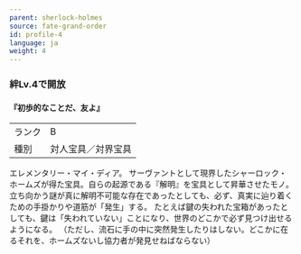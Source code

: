 ```yaml
---
parent: sherlock-holmes
source: fate-grand-order
id: profile-4
language: ja
weight: 4
---
```


### 絆Lv.4で開放

#### 『初歩的なことだ、友よ』

<table>
  <tr><td>ランク</td><td>B</td></tr>
  <tr><td>種別</td><td>対人宝具／対界宝具</td></tr>
</table>

エレメンタリー・マイ・ディア。
サーヴァントとして現界したシャーロック・ホームズが得た宝具。自らの起源である『解明』を宝具として昇華させたモノ。
立ち向かう謎が真に解明不可能な存在であったとしても、必ず、真実に辿り着くための手掛かりや道筋が「発生」する。
たとえば鍵の失われた宝箱があったとしても、鍵は「失われていない」ことになり、世界のどこかで必ず見つけ出せるようになる。
（ただし、流石に手の中に突然発生したりはしない。どこかに在るそれを、ホームズないし協力者が発見せねばならない）
